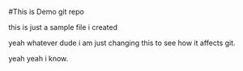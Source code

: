 #This is Demo git repo

this is just a sample file i created

yeah whatever dude i am just changing this to see how it affects git.

yeah yeah i know.